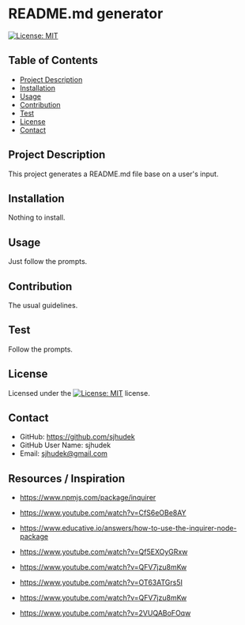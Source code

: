 
# README.md generator

[![License: MIT](https://img.shields.io/badge/License-MIT-yellow.svg)](https://opensource.org/licenses/MIT)

## Table of Contents

- [Project Description](#project-description)
- [Installation](#installation)
- [Usage](#usage)
- [Contribution](#contribution)
- [Test](#test)
- [License](#license)
- [Contact](#contact)

## Project Description
This project generates a README.md file base on a user's input.

## Installation
Nothing to install.

## Usage
Just follow the prompts.

## Contribution
The usual guidelines.

## Test
Follow the prompts.

## License
Licensed under the [![License: MIT](https://img.shields.io/badge/License-MIT-yellow.svg)](https://opensource.org/licenses/MIT) license.

## Contact
- GitHub: https://github.com/sjhudek
- GitHub User Name: sjhudek
- Email: sjhudek@gmail.com

## Resources / Inspiration

- https://www.npmjs.com/package/inquirer

- https://www.youtube.com/watch?v=CfS6eOBe8AY

- https://www.educative.io/answers/how-to-use-the-inquirer-node-package

- https://www.youtube.com/watch?v=Qf5EXOyGRxw

- https://www.youtube.com/watch?v=QFV7jzu8mKw

- https://www.youtube.com/watch?v=OT63ATGrs5I

- https://www.youtube.com/watch?v=QFV7jzu8mKw

- https://www.youtube.com/watch?v=2VUQABoFOqw

